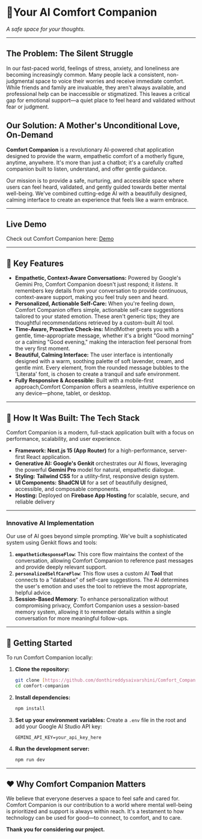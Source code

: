 
# 💜Your AI Comfort Companion

*A safe space for your thoughts.*

---

## The Problem: The Silent Struggle

In our fast-paced world, feelings of stress, anxiety, and loneliness are becoming increasingly common. Many people lack a consistent, non-judgmental space to voice their worries and receive immediate comfort. While friends and family are invaluable, they aren't always available, and professional help can be inaccessible or stigmatized. This leaves a critical gap for emotional support—a quiet place to feel heard and validated without fear or judgment.

## Our Solution: A Mother's Unconditional Love, On-Demand

**Comfort Companion** is a revolutionary AI-powered chat application designed to provide the warm, empathetic comfort of a motherly figure, anytime, anywhere. It's more than just a chatbot; it's a carefully crafted companion built to listen, understand, and offer gentle guidance.

Our mission is to provide a safe, nurturing, and accessible space where users can feel heard, validated, and gently guided towards better mental well-being. We've combined cutting-edge AI with a beautifully designed, calming interface to create an experience that feels like a warm embrace.

---

## Live Demo
Check out Comfort Companion here: [Demo](https://youtube.com/shorts/y30KUuzFi1o?feature=share)

---

## 🌟 Key Features

*   **Empathetic, Context-Aware Conversations:** Powered by Google's Gemini Pro, Comfort Companion doesn't just respond; it *listens*. It remembers key details from your conversation to provide continuous, context-aware support, making you feel truly seen and heard.
*   **Personalized, Actionable Self-Care:** When you're feeling down, Comfort Companion offers simple, actionable self-care suggestions tailored to your stated emotion. These aren't generic tips; they are thoughtful recommendations retrieved by a custom-built AI tool.
*   **Time-Aware, Proactive Check-ins:** MindMother greets you with a gentle, time-appropriate message, whether it's a bright "Good morning" or a calming "Good evening," making the interaction feel personal from the very first moment.
*   **Beautiful, Calming Interface:** The user interface is intentionally designed with a warm, soothing palette of soft lavender, cream, and gentle mint. Every element, from the rounded message bubbles to the 'Literata' font, is chosen to create a tranquil and safe environment.
*   **Fully Responsive & Accessible:** Built with a mobile-first approach,Comfort Companion offers a seamless, intuitive experience on any device—phone, tablet, or desktop.

---

## 🤖 How It Was Built: The Tech Stack

Comfort Companion is a modern, full-stack application built with a focus on performance, scalability, and user experience.

*   **Framework:** **Next.js 15 (App Router)** for a high-performance, server-first React application.
*   **Generative AI:** **Google's Genkit** orchestrates our AI flows, leveraging the powerful **Gemini Pro** model for natural, empathetic dialogue.
*   **Styling:** **Tailwind CSS** for a utility-first, responsive design system.
*   **UI Components:** **ShadCN UI** for a set of beautifully designed, accessible, and composable components.
*   **Hosting:** Deployed on **Firebase App Hosting** for scalable, secure, and reliable delivery

---

### Innovative AI Implementation

Our use of AI goes beyond simple prompting. We've built a sophisticated system using Genkit flows and tools:

1.  **`empatheticResponseFlow`**: This core flow maintains the context of the conversation, allowing Comfort Companion to reference past messages and provide deeply relevant support.
2.  **`personalizedSelfCareFlow`**: This flow uses a custom AI **Tool** that connects to a "database" of self-care suggestions. The AI determines the user's emotion and uses the tool to retrieve the most appropriate, helpful advice.
3.  **Session-Based Memory**: To enhance personalization without compromising privacy, Comfort Companion uses a session-based memory system, allowing it to remember details within a single conversation for more meaningful follow-ups.

---

## 🚀 Getting Started

To run Comfort Companion locally:

1.  **Clone the repository:**
    ```bash
    git clone [https://github.com/donthireddysaivarshini/Comfort_Companion.git]
    cd comfort-companion
    ```

2.  **Install dependencies:**
    ```bash
    npm install
    ```

3.  **Set up your environment variables:**
    Create a `.env` file in the root and add your Google AI Studio API key:
    ```
    GEMINI_API_KEY=your_api_key_here
    ```

4.  **Run the development server:**
    ```bash
    npm run dev
    ```

---
   
## ❤️ Why Comfort Companion Matters

We believe that everyone deserves a space to feel safe and cared for. Comfort Companion is our contribution to a world where mental well-being is prioritized and support is always within reach. It's a testament to how technology can be used for good—to connect, to comfort, and to care.

**Thank you for considering our project.**
